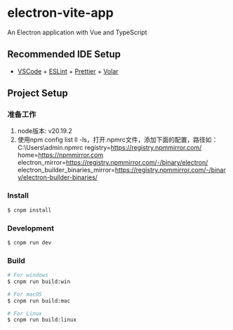 # electron-vite-app

An Electron application with Vue and TypeScript

## Recommended IDE Setup

- [VSCode](https://code.visualstudio.com/) + [ESLint](https://marketplace.visualstudio.com/items?itemName=dbaeumer.vscode-eslint) + [Prettier](https://marketplace.visualstudio.com/items?itemName=esbenp.prettier-vscode) + [Volar](https://marketplace.visualstudio.com/items?itemName=Vue.volar)

## Project Setup

### 准备工作

1. node版本: v20.19.2
2. 使用npm config list ll -ls，打开.npmrc文件，添加下面的配置，路径如：C:\Users\admin\.npmrc
   registry=https://registry.npmmirror.com/
   home=https://npmmirror.com
   electron_mirror=https://registry.npmmirror.com/-/binary/electron/
   electron_builder_binaries_mirror=https://registry.npmmirror.com/-/binary/electron-builder-binaries/

### Install

```bash
$ cnpm install
```

### Development

```bash
$ cnpm run dev
```

### Build

```bash
# For windows
$ cnpm run build:win

# For macOS
$ cnpm run build:mac

# For Linux
$ cnpm run build:linux
```
